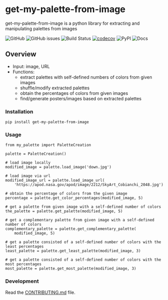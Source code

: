 # get-my-palette-from-image
get-my-palette-from-image is a python library for extracting and manipulating palettes from images   
 
![GitHub](https://img.shields.io/github/license/ys3593/my-palette)
![GitHub issues](https://img.shields.io/github/issues/ys3593/my-palette)
![Build Status](https://github.com/ys3593/my-palette/actions/workflows/build.yml/badge.svg)
[![codecov](https://codecov.io/gh/ys3593/get-my-palette-from-image/branch/main/graph/badge.svg?token=PZ1MROE5N6)](https://codecov.io/gh/ys3593/get-my-palette-from-image)
![PyPI](https://img.shields.io/pypi/v/get-my-palette-from-image)
![Docs](https://img.shields.io/readthedocs/get-my-palette-from-image)


## Overview
- Input: image, URL
- Functions:  
  - extract palettes with self-defined numbers of colors from given images
  - shuffle/modify extracted palettes
  - obtain the percentages of colors from given images
  - find/generate posters/images based on extracted palettes   
 
### Installation

```
pip install get-my-palette-from-image
```
### Usage
```
from my_palette import PaletteCreation

palette = PaletteCreation()

# load image locally
modified_image = palette.load_image('down.jpg')

# load image via url
modified_image_url = palette.load_image_url(
    'https://apod.nasa.gov/apod/image/2212/SkyArt_Cobianchi_2048.jpg')

# obtain the percentage of colors from the given image
percentage = palette.get_color_percentages(modified_image, 5)

# get a palette from given image with a self-defined number of colors
the_palette = palette.get_palette(modified_image, 5)

# get a complementary palette from given image with a self-defined number of colors
complementary_palette = palette.get_complementary_palette(
    modified_image, 5)

# get a palette consisted of a self-defined number of colors with the least percentages
least_palette = palette.get_least_palette(modified_image, 3)

# get a palette consisted of a self-defined number of colors with the most percentages
most_palette = palette.get_most_palette(modified_image, 3)
```

### Development
Read the [CONTRIBUTING.md](CONTRIBUTING.md) file.
